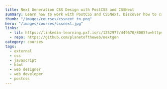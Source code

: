 ```yaml
---
title: Next Generation CSS Design with PostCSS and CSSNext
summary: Learn how to work with PostCSS and CSSNext. Discover how to create a realistic single-page site that uses cutting-edge CSS features while maintaining compatibility with older browsers.
thumb: "/images/courses/cssnext_tn.png"
hero: "/images/courses/cssnext.jpg"
links:
  - lil: https://linkedin-learning.pxf.io/c/1252977/449670/8005?u=https%3A%2F%2Fwww.linkedin.com%2Flearning%2Fnext-generation-css-design-with-postcss-and-cssnext
  - repo: https://github.com/planetoftheweb/nextgen
category: courses
tags:
  - external
  - css
  - javascript
  - html
  - web designer
  - web developer
  - postcss
---
```

